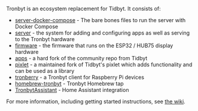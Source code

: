 Tronbyt is an ecosystem replacement for Tidbyt. It consists of:
* [server-docker-compose](https://github.com/tronbyt/server-docker-compose) - The bare bones files to run the server with Docker Compose
* [server](https://github.com/tronbyt/server) - the system for adding and configuring apps as well as serving to the Tronbyt hardware
* [firmware](https://github.com/tronbyt/firmware-esp32) - the firmware that runs on the ESP32 / HUB75 display hardware
* [apps](https://github.com/tronbyt/apps) - a hard fork of the community repo from Tidbyt
* [pixlet](https://github.com/tronbyt/pixlet) - a maintained fork of Tidbyt's pixlet which adds functionality and can be used as a library
* [tronberry](https://github.com/tronbyt/tronberry) - a Tronbyt client for Raspberry Pi devices
* [homebrew-tronbyt](https://github.com/tronbyt/homebrew-tronbyt) - Tronbyt Homebrew tap
* [TronbytAssistant](https://github.com/tronbyt/TronbytAssistant) - Home Assistant integration

For more information, including getting started instructions, see [the wiki](https://github.com/tronbyt/server/wiki).
